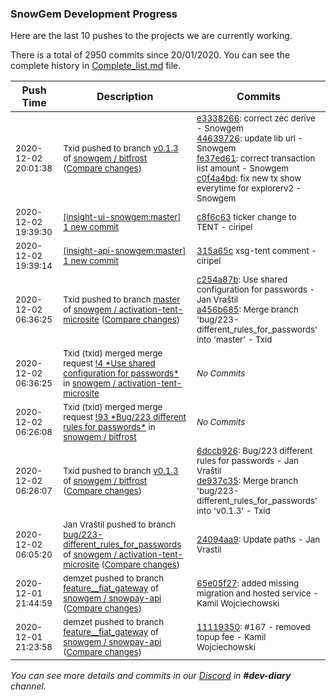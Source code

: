 
### SnowGem Development Progress

Here are the last 10 pushes to the projects we are currently working.

There is a total of 2950 commits since 20/01/2020. You can see the complete history in
 [Complete_list.md](Complete_list.md) file.

| Push Time | Description | Commits |
| --- | --- | --- |
| <sub>2020-12-02 20:01:38</sub> | <sub>Txid pushed to branch [v0\.1\.3](https://gitlab.com/snowgem/bitfrost/commits/v0.1.3) of [snowgem / bitfrost](https://gitlab.com/snowgem/bitfrost) ([Compare changes](https://gitlab.com/snowgem/bitfrost/compare/de937c35732f4279671a39c2d1fe0a065d988ad1...c0f4a4bd4ec197af568c34a633f6f38cc3ec2392))</sub> | <sub>[e3338266](https://gitlab.com/snowgem/bitfrost/-/commit/e3338266e00ac7b2008248d0de75af8ae3e33e83): correct zec derive - Snowgem<br>[44639726](https://gitlab.com/snowgem/bitfrost/-/commit/4463972604e8aa6f976202ef4b6f450a560c62f1): update lib url - Snowgem<br>[fe37ed61](https://gitlab.com/snowgem/bitfrost/-/commit/fe37ed611e559677eae3bf27e06f3508d0a9527a): correct transaction list amount - Snowgem<br>[c0f4a4bd](https://gitlab.com/snowgem/bitfrost/-/commit/c0f4a4bd4ec197af568c34a633f6f38cc3ec2392): fix new tx show everytime for explorerv2 - Snowgem</sub> |
| <sub>2020-12-02 19:39:30</sub> | <sub>[[insight-ui-snowgem:master] 1 new commit](https://github.com/TENTOfficial/insight-ui-snowgem/commit/c8f6c63e9fa499b3468698a63bc866e77372b291)</sub> | <sub>[c8f6c63](https://github.com/TENTOfficial/insight-ui-snowgem/commit/c8f6c63e9fa499b3468698a63bc866e77372b291) ticker change to TENT - ciripel</sub> |
| <sub>2020-12-02 19:39:14</sub> | <sub>[[insight-api-snowgem:master] 1 new commit](https://github.com/TENTOfficial/insight-api-snowgem/commit/315a65c81bcfde594e7f1fa2a2cd10d01aecc2f9)</sub> | <sub>[315a65c](https://github.com/TENTOfficial/insight-api-snowgem/commit/315a65c81bcfde594e7f1fa2a2cd10d01aecc2f9) xsg-tent comment - ciripel</sub> |
| <sub>2020-12-02 06:36:25</sub> | <sub>Txid pushed to branch [master](https://gitlab.com/snowgem/activation-tent-microsite/commits/master) of [snowgem / activation\-tent\-microsite](https://gitlab.com/snowgem/activation-tent-microsite) ([Compare changes](https://gitlab.com/snowgem/activation-tent-microsite/compare/eb90d5e6d0880bfa49f4c5c82992fc4ee04dc154...a456b6859132e2b0e30d843a2c1769e28d112447))</sub> | <sub>[c254a87b](https://gitlab.com/snowgem/activation-tent-microsite/-/commit/c254a87bd6eb1fdcea3c7a859c24f3cd8198241a): Use shared configuration for passwords - Jan Vraštil<br>[a456b685](https://gitlab.com/snowgem/activation-tent-microsite/-/commit/a456b6859132e2b0e30d843a2c1769e28d112447): Merge branch 'bug/223-different_rules_for_passwords' into 'master' - Txid</sub> |
| <sub>2020-12-02 06:36:25</sub> | <sub>Txid (txid) merged merge request [\!4 \*Use shared configuration for passwords\*](https://gitlab.com/snowgem/activation-tent-microsite/-/merge_requests/4) in [snowgem / activation\-tent\-microsite](https://gitlab.com/snowgem/activation-tent-microsite)</sub> | <sub>_No Commits_</sub> |
| <sub>2020-12-02 06:26:08</sub> | <sub>Txid (txid) merged merge request [\!93 \*Bug/223 different rules for passwords\*](https://gitlab.com/snowgem/bitfrost/-/merge_requests/93) in [snowgem / bitfrost](https://gitlab.com/snowgem/bitfrost)</sub> | <sub>_No Commits_</sub> |
| <sub>2020-12-02 06:26:07</sub> | <sub>Txid pushed to branch [v0\.1\.3](https://gitlab.com/snowgem/bitfrost/commits/v0.1.3) of [snowgem / bitfrost](https://gitlab.com/snowgem/bitfrost) ([Compare changes](https://gitlab.com/snowgem/bitfrost/compare/760ee2e1baae5812438857d076b1a0a6d7ca11a4...de937c35732f4279671a39c2d1fe0a065d988ad1))</sub> | <sub>[6dccb926](https://gitlab.com/snowgem/bitfrost/-/commit/6dccb926bf31fad257898ac4244a5e0edbaab01e): Bug/223 different rules for passwords - Jan Vraštil<br>[de937c35](https://gitlab.com/snowgem/bitfrost/-/commit/de937c35732f4279671a39c2d1fe0a065d988ad1): Merge branch 'bug/223-different_rules_for_passwords' into 'v0.1.3' - Txid</sub> |
| <sub>2020-12-02 06:05:20</sub> | <sub>Jan Vraštil pushed to branch [bug/223\-different\_rules\_for\_passwords](https://gitlab.com/snowgem/activation-tent-microsite/commits/bug/223-different_rules_for_passwords) of [snowgem / activation\-tent\-microsite](https://gitlab.com/snowgem/activation-tent-microsite) ([Compare changes](https://gitlab.com/snowgem/activation-tent-microsite/compare/3b3ed9922dead2c15235d57a7899d6f345f6a163...24094aa94242d21f92f4a7b9b168d7da86307606))</sub> | <sub>[24094aa9](https://gitlab.com/snowgem/activation-tent-microsite/-/commit/24094aa94242d21f92f4a7b9b168d7da86307606): Update paths - Jan Vrastil</sub> |
| <sub>2020-12-01 21:44:59</sub> | <sub>demzet pushed to branch [feature\_\_fiat\_gateway](https://gitlab.com/snowgem/snowpay-api/commits/feature__fiat_gateway) of [snowgem / snowpay\-api](https://gitlab.com/snowgem/snowpay-api) ([Compare changes](https://gitlab.com/snowgem/snowpay-api/compare/111193509a1b8ceb149505be7687df7d1fc0bc26...65e05f27ddaea1148cdb59293a995518fca3ee47))</sub> | <sub>[65e05f27](https://gitlab.com/snowgem/snowpay-api/-/commit/65e05f27ddaea1148cdb59293a995518fca3ee47): added missing migration and hosted service - Kamil Wojciechowski</sub> |
| <sub>2020-12-01 21:23:58</sub> | <sub>demzet pushed to branch [feature\_\_fiat\_gateway](https://gitlab.com/snowgem/snowpay-api/commits/feature__fiat_gateway) of [snowgem / snowpay\-api](https://gitlab.com/snowgem/snowpay-api) ([Compare changes](https://gitlab.com/snowgem/snowpay-api/compare/6ab02cd4a96e31886aaedd4d8eea68338d42d761...111193509a1b8ceb149505be7687df7d1fc0bc26))</sub> | <sub>[11119350](https://gitlab.com/snowgem/snowpay-api/-/commit/111193509a1b8ceb149505be7687df7d1fc0bc26): #167 - removed topup fee - Kamil Wojciechowski</sub> |

_You can see more details and commits in our [Discord](https://discord.gg/zumGnbg) in **#dev-diary** channel._
